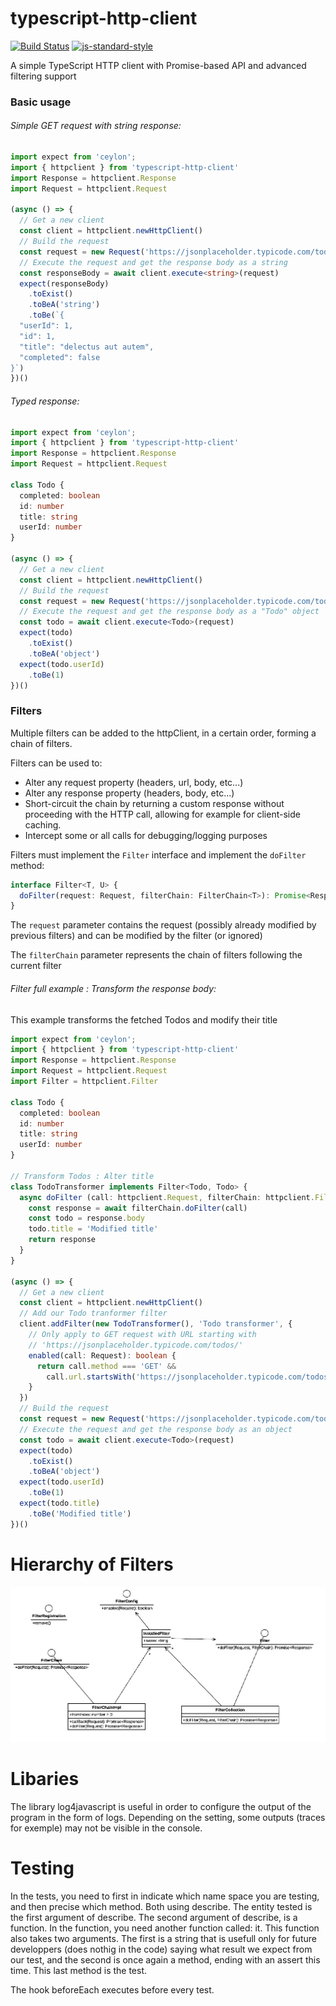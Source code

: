 # typescript-http-client
[![Build Status](https://travis-ci.com/taktik/typescript-http-client.svg?branch=master)](https://travis-ci.com/taktik/typescript-http-client)
[![js-standard-style](https://img.shields.io/badge/code%20style-standard-brightgreen.svg)](http://standardjs.com)

A simple TypeScript HTTP client with Promise-based API and advanced filtering support

### Basic usage

###### Simple GET request with string response:

```typescript
import expect from 'ceylon';
import { httpclient } from 'typescript-http-client'
import Response = httpclient.Response
import Request = httpclient.Request

(async () => {
  // Get a new client
  const client = httpclient.newHttpClient()
  // Build the request
  const request = new Request('https://jsonplaceholder.typicode.com/todos/1', { responseType: 'text' })
  // Execute the request and get the response body as a string
  const responseBody = await client.execute<string>(request)
  expect(responseBody)
    .toExist()
    .toBeA('string')
    .toBe(`{
  "userId": 1,
  "id": 1,
  "title": "delectus aut autem",
  "completed": false
}`)
})()
```

###### Typed response:

```typescript
import expect from 'ceylon';
import { httpclient } from 'typescript-http-client'
import Response = httpclient.Response
import Request = httpclient.Request

class Todo {
  completed: boolean
  id: number
  title: string
  userId: number
}

(async () => {
  // Get a new client
  const client = httpclient.newHttpClient()
  // Build the request
  const request = new Request('https://jsonplaceholder.typicode.com/todos/1')
  // Execute the request and get the response body as a "Todo" object
  const todo = await client.execute<Todo>(request)
  expect(todo)
    .toExist()
    .toBeA('object')
  expect(todo.userId)
    .toBe(1)
})()
```

### Filters 

Multiple filters can be added to the httpClient, in a certain order, forming a chain of filters.

Filters can be used to:
* Alter any request property (headers, url, body, etc...)
* Alter any response property (headers, body, etc...)
* Short-circuit the chain by returning a custom response without proceeding with the HTTP call, allowing for example for client-side caching.
* Intercept some or all calls for debugging/logging purposes

Filters must implement the `Filter` interface and implement the `doFilter` method:
```typescript
interface Filter<T, U> {
  doFilter(request: Request, filterChain: FilterChain<T>): Promise<Response<U>>
}
```
The `request` parameter contains the request (possibly already modified by previous filters) and can be modified by the filter (or ignored)

The `filterChain` parameter represents the chain of filters following the current filter

###### Filter full example : Transform the response body:

This example transforms the fetched Todos and modify their title

```typescript
import expect from 'ceylon';
import { httpclient } from 'typescript-http-client'
import Response = httpclient.Response
import Request = httpclient.Request
import Filter = httpclient.Filter

class Todo {
  completed: boolean
  id: number
  title: string
  userId: number
}

// Transform Todos : Alter title
class TodoTransformer implements Filter<Todo, Todo> {
  async doFilter (call: httpclient.Request, filterChain: httpclient.FilterChain<Todo>): Promise<httpclient.Response<Todo>> {
    const response = await filterChain.doFilter(call)
    const todo = response.body
    todo.title = 'Modified title'
    return response
  }
}

(async () => {
  // Get a new client
  const client = httpclient.newHttpClient()
  // Add our Todo tranformer filter
  client.addFilter(new TodoTransformer(), 'Todo transformer', {
    // Only apply to GET request with URL starting with 
    // 'https://jsonplaceholder.typicode.com/todos/'
    enabled(call: Request): boolean {
      return call.method === 'GET' && 
        call.url.startsWith('https://jsonplaceholder.typicode.com/todos/')
    }
  })
  // Build the request
  const request = new Request('https://jsonplaceholder.typicode.com/todos/1')
  // Execute the request and get the response body as an object
  const todo = await client.execute<Todo>(request)
  expect(todo)
    .toExist()
    .toBeA('object')
  expect(todo.userId)
    .toBe(1)
  expect(todo.title)
    .toBe('Modified title')
})()
```
# Hierarchy of Filters

![](images/filters.jpg)

# Libaries
The library log4javascript is useful in order to configure the output of the program in the form of logs. Depending on the setting, some outputs (traces for exemple) may not be visible in the console.

# Testing
In the tests, you need to first in indicate which name space you are testing, and then precise which method. Both using describe. The entity tested is the first argument of describe.
The second argument of describe, is a function. In the function, you need another function called: it. This function also takes two arguments. The first is a string that is usefull only for future developpers (does nothig in the code) saying what result we expect from our test, and the second is once again a method, ending with an assert this time. This last method is the test.

The hook beforeEach executes before every test.
